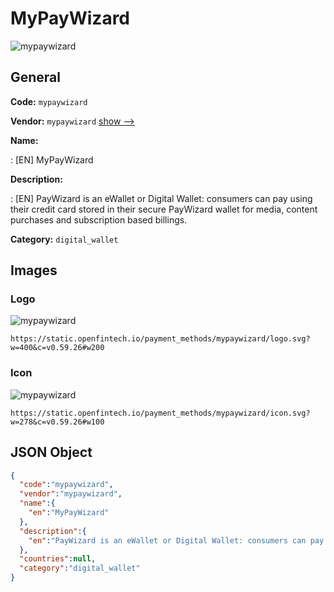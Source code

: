 
# MyPayWizard 
![mypaywizard](https://static.openfintech.io/payment_methods/mypaywizard/logo.svg?w=400&c=v0.59.26#w200)  

## General 
**Code:** `mypaywizard` 
 
**Vendor:** `mypaywizard` [show -->](/vendors/mypaywizard/) 
 
**Name:** 
 
:	[EN] MyPayWizard 
 
**Description:** 
 
: [EN] PayWizard is an eWallet or Digital Wallet: consumers can pay using their credit card stored in their secure PayWizard wallet for media, content purchases and subscription based billings. 
 
**Category:** `digital_wallet` 
 

## Images 

### Logo 
![mypaywizard](https://static.openfintech.io/payment_methods/mypaywizard/logo.svg?w=400&c=v0.59.26#w200)  

```
https://static.openfintech.io/payment_methods/mypaywizard/logo.svg?w=400&c=v0.59.26#w200
```  

### Icon 
![mypaywizard](https://static.openfintech.io/payment_methods/mypaywizard/icon.svg?w=278&c=v0.59.26#w100)  

```
https://static.openfintech.io/payment_methods/mypaywizard/icon.svg?w=278&c=v0.59.26#w100
```  

## JSON Object 

```json
{
  "code":"mypaywizard",
  "vendor":"mypaywizard",
  "name":{
    "en":"MyPayWizard"
  },
  "description":{
    "en":"PayWizard is an eWallet or Digital Wallet: consumers can pay using their credit card stored in their secure PayWizard wallet for media, content purchases and subscription based billings."
  },
  "countries":null,
  "category":"digital_wallet"
}
```  
